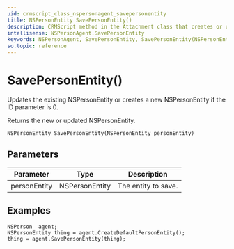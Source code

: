 ```yaml
---
uid: crmscript_class_nspersonagent_savepersonentity
title: NSPersonEntity SavePersonEntity()
description: CRMScript method in the Attachment class that creates or updates an NSPersonEntity
intellisense: NSPersonAgent.SavePersonEntity
keywords: NSPersonAgent, SavePersonEntity, SavePersonEntity(NSPersonEntity)
so.topic: reference
---
```


# SavePersonEntity()

Updates the existing NSPersonEntity or creates a new NSPersonEntity if the ID parameter is 0.

Returns the new or updated NSPersonEntity.

`NSPersonEntity SavePersonEntity(NSPersonEntity personEntity)`

## Parameters

| Parameter | Type | Description |
|---|---|---|
| personEntity | NSPersonEntity | The entity to save. |

## Examples

```crmscript
NSPerson  agent;
NSPersonEntity thing = agent.CreateDefaultPersonEntity();
thing = agent.SavePersonEntity(thing);
```
